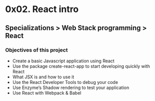 
# 0x02. React intro

## Specializations > Web Stack programming > React
### Objectives of this project
- Create a basic Javascript application using React
- Use the package create-react-app to start developing quickly with React
- What JSX is and how to use it
- Use the React Developer Tools to debug your code
- Use Enzyme’s Shadow rendering to test your application
- Use React with Webpack & Babel
